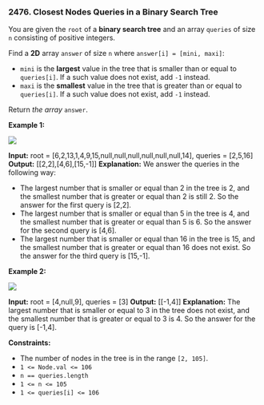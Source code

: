 ### 2476\. Closest Nodes Queries in a Binary Search Tree

You are given the `root` of a **binary search tree** and an array `queries` of size `n` consisting of positive integers.

Find a **2D** array `answer` of size `n` where `answer[i] = [mini, maxi]`:

*   `mini` is the **largest** value in the tree that is smaller than or equal to `queries[i]`. If a such value does not exist, add `-1` instead.
*   `maxi` is the **smallest** value in the tree that is greater than or equal to `queries[i]`. If a such value does not exist, add `-1` instead.

Return _the array_ `answer`.

**Example 1:**

![](https://assets.leetcode.com/uploads/2022/09/28/bstreeedrawioo.png)

**Input:** root = \[6,2,13,1,4,9,15,null,null,null,null,null,null,14\], queries = \[2,5,16\]
**Output:** \[\[2,2\],\[4,6\],\[15,-1\]\]
**Explanation:** We answer the queries in the following way:
- The largest number that is smaller or equal than 2 in the tree is 2, and the smallest number that is greater or equal than 2 is still 2. So the answer for the first query is \[2,2\].
- The largest number that is smaller or equal than 5 in the tree is 4, and the smallest number that is greater or equal than 5 is 6. So the answer for the second query is \[4,6\].
- The largest number that is smaller or equal than 16 in the tree is 15, and the smallest number that is greater or equal than 16 does not exist. So the answer for the third query is \[15,-1\].

**Example 2:**

![](https://assets.leetcode.com/uploads/2022/09/28/bstttreee.png)

**Input:** root = \[4,null,9\], queries = \[3\]
**Output:** \[\[-1,4\]\]
**Explanation:** The largest number that is smaller or equal to 3 in the tree does not exist, and the smallest number that is greater or equal to 3 is 4. So the answer for the query is \[-1,4\].

**Constraints:**

*   The number of nodes in the tree is in the range `[2, 105]`.
*   `1 <= Node.val <= 106`
*   `n == queries.length`
*   `1 <= n <= 105`
*   `1 <= queries[i] <= 106`
